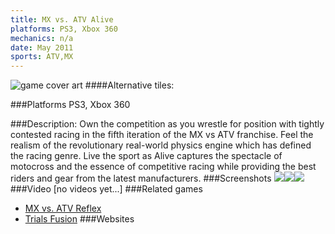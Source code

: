 ```yaml
---
title: MX vs. ATV Alive
platforms: PS3, Xbox 360
mechanics: n/a
date: May 2011
sports: ATV,MX
---
```

![game cover art](//images.igdb.com/igdb/image/upload/t_cover_big/b5rgirera8xgus3zdsdy.jpg "Logo Title Text 1")
####Alternative tiles:

###Platforms
PS3, Xbox 360

###Description:
Own the competition as you wrestle for position with tightly contested racing in the fifth iteration of the MX vs ATV franchise. Feel the realism of the revolutionary real-world physics engine which has defined the racing genre. Live the sport as Alive captures the spectacle of motocross and the essence of competitive racing while providing the best riders and gear from the latest manufacturers.
###Screenshots
<a target="_blank" rel="noopener noreferrer" href="//images.igdb.com/igdb/image/upload/t_cover_big/hz6kxkj7puvuopzel7e8.jpg"><img src="//images.igdb.com/igdb/image/upload/t_thumb/hz6kxkj7puvuopzel7e8.jpg"/></a><a target="_blank" rel="noopener noreferrer" href="//images.igdb.com/igdb/image/upload/t_cover_big/jplz2u8qw1bdv66ghsuu.jpg"><img src="//images.igdb.com/igdb/image/upload/t_thumb/jplz2u8qw1bdv66ghsuu.jpg"/></a><a target="_blank" rel="noopener noreferrer" href="//images.igdb.com/igdb/image/upload/t_cover_big/brrr02xwcepynv90uwnw.jpg"><img src="//images.igdb.com/igdb/image/upload/t_thumb/brrr02xwcepynv90uwnw.jpg"/></a>
###Video
[no videos yet...]
###Related games
* [MX vs. ATV Reflex](/games/mx-vs-atv-reflex-7091/)
* [Trials Fusion](/games/trials-fusion-3191/)
###Websites

